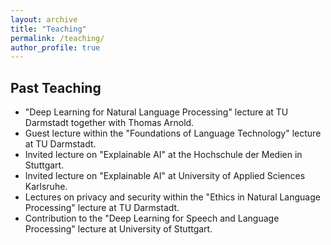 ```yaml
---
layout: archive
title: "Teaching"
permalink: /teaching/
author_profile: true
---
```

## Past Teaching

* "Deep Learning for Natural Language Processing" lecture at TU Darmstadt together with Thomas Arnold.
* Guest lecture within the "Foundations of Language Technology" lecture at TU Darmstadt.
* Invited lecture on "Explainable AI" at the Hochschule der Medien in Stuttgart.
* Invited lecture on "Explainable AI" at University of Applied Sciences Karlsruhe.
* Lectures on privacy and security within the "Ethics in Natural Language Processing" lecture at TU Darmstadt.
* Contribution to the "Deep Learning for Speech and Language Processing" lecture at University of Stuttgart.


